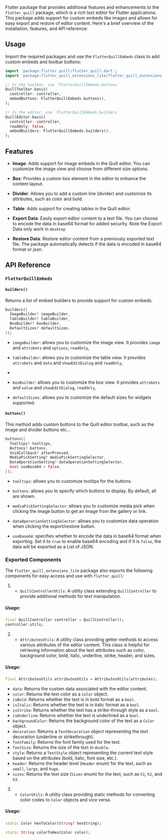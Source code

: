  Flutter package that provides additional features and enhancements to the `flutter_quill` package, which is a rich text editor for Flutter applications. This package adds support for custom embeds like images and allows for easy export and restore of editor content. Here's a brief overview of the installation, features, and API reference:


## Usage

Import the required packages and use the `FlutterQuillEmbeds` class to add custom embeds and toolbar buttons:

```dart
import 'package:flutter_quill/flutter_quill.dart';
import 'package:flutter_quill_extensions_lite/flutter_quill_extensions_lite.dart';

// In the toolbar, use `FlutterQuillEmbeds.buttons`
QuillToolbar.basic(
  controller: controller,
  embedButtons: FlutterQuillEmbeds.buttons(),
);

// In the editor, use `FlutterQuillEmbeds.builders`
QuillEditor.basic(
  controller: controller,
  readOnly: false,
  embedBuilders: FlutterQuillEmbeds.builders(),
);
```

## Features

- **Image**: Adds support for image embeds in the Quill editor. You can customize the image view and choose from different size options.

- **Box**: Provides a custom box element in the editor to enhance the content layout.

- **Divider**: Allows you to add a custom line (divider) and customize its attributes, such as color and bold.

- **Table**: Adds support for creating tables in the Quill editor.

- **Export Data**: Easily export editor content to a text file. You can choose to encode the data in base64 format for added security. Note the Export Data only work in `desktop`

- **Restore Data**: Restore editor content from a previously exported text file. The package automatically detects if the data is encoded in base64 format or json.

## API Reference

### `FlutterQuillEmbeds`

#### `builders()`

Returns a list of embed builders to provide support for custom embeds.

```dart
builders({
  ImageBuilder? imageBuilder,
  TableBuilder? tableBuilder,
  BoxBuilder? boxBuilder,
  DefaultSizes? defaultSizes,
});
```

- `imageBuilder`: allows you to customize the image view. It provides `image` and `attrubets` and `options`, `readOnly`,

- `tableBuilder`: allows you to customize the table view. It provides `attrubets` and `data` and `showEditDialog` and `readOnly`,
- 
- `boxBuilder`: allows you to customize the box view. It provides `attrubets` and `value` and `showEditDialog`, `readOnly`,

- `defaultSizes`: allows you to customize the default sizes for widgets supported.

#### `buttons()`

This method adds custom buttons to the Quill editor toolbar, such as the image and divider buttons etc...

```dart
buttons({
  Tooltips? tooltips,
  Buttons? buttons,
  VoidCallback? afterPressed,
  MediaPickSetting? mediaPickSettingSelector,
  DataOperationSetting? dataOperationSettingSelector,
  bool useBase64 = false,
});
```

- `tooltips`:  allows you to customize tooltips for the buttons.

- `buttons`:  allows you to specify which buttons to display. By default, all are shown.

- `mediaPickSettingSelector`: allows you to customize media pick when clicking the image button to get an image from the gallery or link.

- `dataOperationSettingSelector`:  allows you to customize data operation when clicking the export/restore button.

- `useBase64`: specifies whether to encode the data in base64 format when exporting. Set it to `true` to enable base64 encoding and if it is `false`, the data will be exported as a List of JSON.

### Exported Components

The `flutter_quill_extensions_lite` package also exports the following components for easy access and use with `flutter_quill`:

1. - `QuillControllerUtils`: A utility class extending `QuillController` to provide additional methods for text manipulation.

##### Usage:
```dart
final QuillController controller = QuillController();
controller.utils;
```

2. - `AttributesUtils`: A utility class providing getter methods to access various attributes of the editor content. This class is helpful for retrieving information about the text attributes such as color, background color, bold, italic, underline, strike, header, and sizes.

##### Usage:
```dart
final AttributesUtils attributesUtils = AttributesUtils(attributes);
```
- `data`: Returns the custom data associated with the editor content.
- `color`: Returns the text color as a `Color` object.
- `isBold`: Returns whether the text is in bold format as a `bool`.
- `isItalic`: Returns whether the text is in italic format as a `bool`.
- `isStrike`: Returns whether the text has a strike-through style as a `bool`.
- `isUnderline`: Returns whether the text is underlined as a `bool`.
- `backgroundColor`: Returns the background color of the text as a `Color` object.
- `decoration`: Returns a `TextDecoration` object representing the text decoration (underline or strikethrough).
- `fontFamily`: Returns the font family used for the text.
- `fontSize`: Returns the size of the text in `double`.
- `style`: Returns a `TextStyle` object representing the current text style based on the attributes (bold, italic, font size, etc.).
- `header`: Returns the header level (`Header` enum) for the text, such as `small`, `large`, and `huge`.
- `sizes`: Returns the text size (`Sizes` enum) for the text, such as `h1`, `h2`, and `h3`.


3. - `ColorUtils`: A utility class providing static methods for converting color codes to `Color` objects and vice versa.

##### Usage:
```dart
static Color hexToColor(String? hexString);

static String colorToHex(Color color);
```


